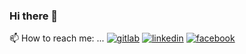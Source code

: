 ### Hi there 👋

📫 How to reach me: ...
[![gitlab](https://cdn.iconscout.com/icon/free/png-256/gitlab-282507.png)][1]
[![linkedin]()][2]
[![facebook]()][3]
<!--
**Angulo66/Angulo66** is a ✨ _special_ ✨ repository because its `README.md` (this file) appears on your GitHub profile.

Here are some ideas to get you started:

- 🔭 I’m currently working on ...
- 🌱 I’m currently learning ...
- 👯 I’m looking to collaborate on ...
- 🤔 I’m looking for help with ...
- 💬 Ask me about ...
- 📫 How to reach me: ...
- 😄 Pronouns: ...
- ⚡ Fun fact: ...
-->
[1]: https://gitlab.com/Angulo66
[2]: https://www.linkedin.com/in/helder-lopez-angulo-71428b158/
[3]: https://www.facebook.com/helder.angulo/
